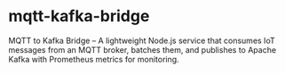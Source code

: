 # mqtt-kafka-bridge
MQTT to Kafka Bridge – A lightweight Node.js service that consumes IoT messages from an MQTT broker, batches them, and publishes to Apache Kafka with Prometheus metrics for monitoring.
